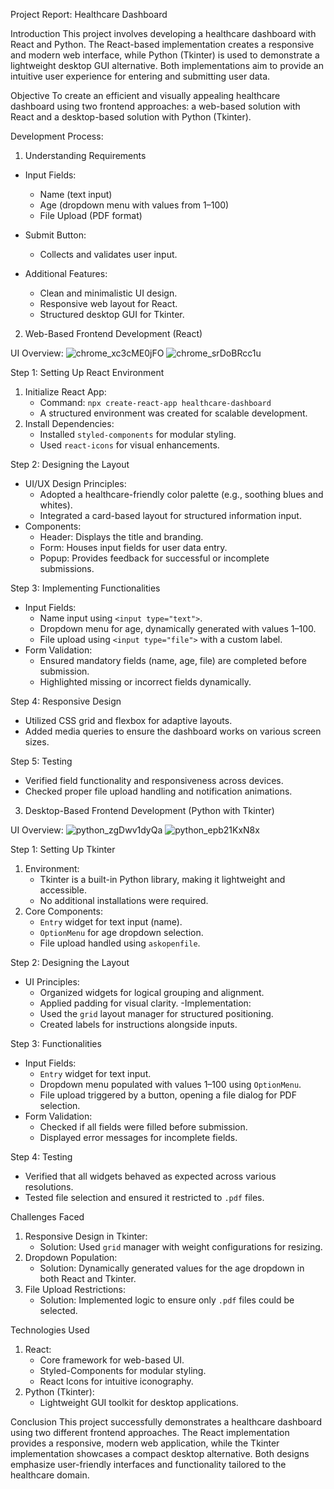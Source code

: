 Project Report: Healthcare Dashboard

Introduction
This project involves developing a healthcare dashboard with React and Python. The React-based implementation creates a responsive and modern web interface, while Python (Tkinter) is used to demonstrate a lightweight desktop GUI alternative. Both implementations aim to provide an intuitive user experience for entering and submitting user data.

Objective
To create an efficient and visually appealing healthcare dashboard using two frontend approaches: a web-based solution with React and a desktop-based solution with Python (Tkinter).

Development Process:
1.	Understanding Requirements

- Input Fields:
  - Name (text input)
  - Age (dropdown menu with values from 1–100)
  - File Upload (PDF format)
- Submit Button:
  - Collects and validates user input.

- Additional Features:
  - Clean and minimalistic UI design.
  - Responsive web layout for React.
  - Structured desktop GUI for Tkinter.


2.	Web-Based Frontend Development (React)

UI Overview:
 ![chrome_xc3cME0jFO](https://github.com/user-attachments/assets/58dd01fd-4799-439b-859d-3167477e6aae)
 ![chrome_srDoBRcc1u](https://github.com/user-attachments/assets/e0f19e8e-18ab-4ed0-a143-618e33b9ace7)

Step 1: Setting Up React Environment
1. Initialize React App:
   - Command: `npx create-react-app healthcare-dashboard`
   - A structured environment was created for scalable development.
2. Install Dependencies:
   - Installed `styled-components` for modular styling.
   - Used `react-icons` for visual enhancements.

Step 2: Designing the Layout
- UI/UX Design Principles:
  - Adopted a healthcare-friendly color palette (e.g., soothing blues and whites).
  - Integrated a card-based layout for structured information input.
- Components:
  - Header: Displays the title and branding.
  - Form: Houses input fields for user data entry.
  - Popup: Provides feedback for successful or incomplete submissions.

Step 3: Implementing Functionalities
- Input Fields:
  - Name input using `<input type="text">`.
  - Dropdown menu for age, dynamically generated with values 1–100.
  - File upload using `<input type="file">` with a custom label.
- Form Validation:
  - Ensured mandatory fields (name, age, file) are completed before submission.
  - Highlighted missing or incorrect fields dynamically.

Step 4: Responsive Design
- Utilized CSS grid and flexbox for adaptive layouts.
- Added media queries to ensure the dashboard works on various screen sizes.

Step 5: Testing
- Verified field functionality and responsiveness across devices.
- Checked proper file upload handling and notification animations.


3.	Desktop-Based Frontend Development (Python with Tkinter)

UI Overview:
![python_zgDwv1dyQa](https://github.com/user-attachments/assets/8bdcbcc0-8b71-416f-869a-c5a4e9511e05)
![python_epb21KxN8x](https://github.com/user-attachments/assets/fa70a032-62d8-4ffb-8a45-bdd7167123e0)


Step 1: Setting Up Tkinter
1. Environment:
   - Tkinter is a built-in Python library, making it lightweight and accessible.
   - No additional installations were required.
2. Core Components:
   - `Entry` widget for text input (name).
   - `OptionMenu` for age dropdown selection.
   - File upload handled using `askopenfile`.

Step 2: Designing the Layout
- UI Principles:
  - Organized widgets for logical grouping and alignment.
  - Applied padding for visual clarity.
-Implementation:
  - Used the `grid` layout manager for structured positioning.
  - Created labels for instructions alongside inputs.

Step 3: Functionalities
- Input Fields:
  - `Entry` widget for text input.
  - Dropdown menu populated with values 1–100 using `OptionMenu`.
  - File upload triggered by a button, opening a file dialog for PDF selection.
- Form Validation:
  - Checked if all fields were filled before submission.
  - Displayed error messages for incomplete fields.
  
Step 4: Testing
- Verified that all widgets behaved as expected across various resolutions.
- Tested file selection and ensured it restricted to `.pdf` files.

Challenges Faced
1. Responsive Design in Tkinter:
   - Solution: Used `grid` manager with weight configurations for resizing.
2. Dropdown Population:
   - Solution: Dynamically generated values for the age dropdown in both React and Tkinter.
3. File Upload Restrictions:
   - Solution: Implemented logic to ensure only `.pdf` files could be selected.

Technologies Used
1. React:
   - Core framework for web-based UI.
   - Styled-Components for modular styling.
   - React Icons for intuitive iconography.
2. Python (Tkinter):
   - Lightweight GUI toolkit for desktop applications.

Conclusion
This project successfully demonstrates a healthcare dashboard using two different frontend approaches. The React implementation provides a responsive, modern web application, while the Tkinter implementation showcases a compact desktop alternative. Both designs emphasize user-friendly interfaces and functionality tailored to the healthcare domain.

